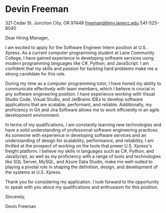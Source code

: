 # Devin Freeman

321 Cedar St.
Junction City, OR 97448
freemand@my.lanecc.edu
541-525-8040

Dear Hiring Manager,

I am excited to apply for the Software Engineer Intern position at U.S. Xpress. As a current computer programming student at Lane Community College, I have gained experience in developing software services using modern programming languages like C#, Python, and JavaScript. I am confident that my skills and passion for tackling hard problems make me a strong candidate for this role.

During my time as a computer programming tutor, I have honed my ability to communicate effectively with team members, which I believe is crucial in any software engineering position. I have experience working with Visual Studio Code, Visual Studio, and JetBrains IDEs to develop software applications that are scalable, performant, and reliable. Additionally, my proficiency in Git and Jira Software allows me to work efficiently in an agile development environment.

In terms of my qualifications, I am constantly learning new technologies and have a solid understanding of professional software engineering practices. As someone with experience in developing software services and an understanding of design for scalability, performance, and reliability, I am thrilled at the prospect of working on the tools that power U.S. Xpress's freight platform. I believe my skills in languages such as C#, Python, and JavaScript, as well as my proficiency with a range of tools and technologies like SQL Server, MySQL, and Azure Data Studio, make me well-suited to playing a pivotal role in shaping the definition, design, and development of the systems at U.S. Xpress.

Thank you for considering my application. I look forward to the opportunity to speak with you about my qualifications and enthusiasm for this position.

Sincerely,

Devin Freeman

